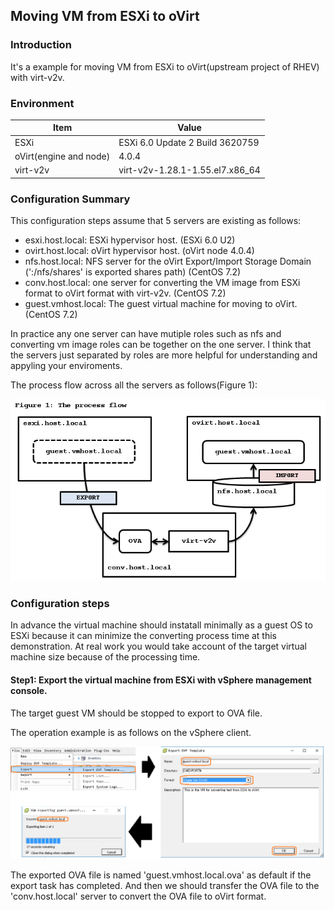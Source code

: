 ## Moving VM from ESXi to oVirt

### Introduction
It's a example for moving VM from ESXi to oVirt(upstream project of RHEV) with virt-v2v.

### Environment

Item|Value
-|-
  ESXi| ESXi 6.0 Update 2 Build 3620759
  oVirt(engine and node)| 4.0.4
  virt-v2v| virt-v2v-1.28.1-1.55.el7.x86_64

### Configuration Summary
This configuration steps assume that 5 servers are existing as follows:

* esxi.host.local: ESXi hypervisor host. (ESXi 6.0 U2)
* ovirt.host.local: oVirt hypervisor host. (oVirt node 4.0.4)
* nfs.host.local: NFS server for the oVirt Export/Import Storage Domain (':/nfs/shares' is exported shares path) (CentOS 7.2)
* conv.host.local: one server for converting the VM image from ESXi format to oVirt format with virt-v2v. (CentOS 7.2)
* guest.vmhost.local: The guest virtual machine for moving to oVirt. (CentOS 7.2)

In practice any one server can have mutiple roles such as nfs and converting vm image roles can be together on the one server.
I think that the servers just separated by roles are more helpful for understanding and appyling your enviroments.

The process flow across all the servers as follows(Figure 1):

![components process flow 1](https://github.com/bysnupy/memos/blob/master/Virtualizations/images/ovirt__esxi2ovirt_flow1.png)

### Configuration steps
In advance the virtual machine should instatall minimally as a guest OS to ESXi because it can minimize the converting process time at this demonstration. At real work you would take account of the target virtual machine size because of the processing time.

#### Step1: Export the virtual machine from ESXi with vSphere management console.
The target guest VM should be stopped to export to OVA file.

The operation example is as follows on the vSphere client.

![step 1](https://github.com/bysnupy/memos/blob/master/Virtualizations/images/ovirt__esxi2ovirt_step1.png)

The exported OVA file is named 'guest.vmhost.local.ova' as default if the export task has completed.
And then we should transfer the OVA file to the 'conv.host.local' server to convert the OVA file to oVirt format. 
